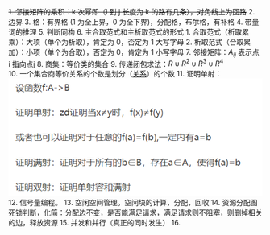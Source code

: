 ~~1. 邻接矩阵的乘积：k 次幂即（i 到 j 长度为 k 的路有几条），对角线上为回路~~
2. 边界
3. 格：有界格 (1 为全上界，0 为全下界)，分配格，布尔格，有补格
4. 带量词的推理
5. 判断同构
6. 主合取范式和主析取范式的形式
	1. 合取范式（析取累乘）：大项（单个为析取），肯定为 0，否定为 1 大写字母
	2. 析取范式（合取累加）：小项（单个为合取），否定为 0，肯定为 1 小写字母
7. 邻接矩阵：$A_{ij}$ 表示点 i 指向点j
8. 商集：等价类的集合
9. 传递闭包求法：$R\cup R^{2}\cup R^{3}\cup R^4$  
10. 一个集合商等价关系的个数是划分（[关系](离散数学/关系.md#^p9djby)）的个数
11. 证明单射：![](附件/Pasted%20image%2020230321093841.png)
12. 信号量编程。
13. 空闲空间管理。空闲块的计算，分配，回收
14. 资源分配图死锁判断，化简：分配边不变，是否能满足请求，满足请求则不阻塞，则删掉相关的边，释放资源
15. 并发和并行（真正的同时发生）
16. 